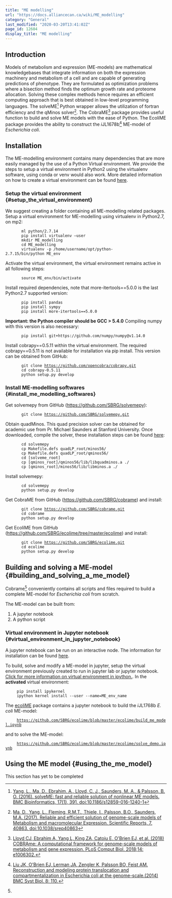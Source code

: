 ```yaml
---
title: "ME modelling"
url: "https://docs.alliancecan.ca/wiki/ME_modelling"
category: "General"
last_modified: "2020-03-20T13:41:02Z"
page_id: 12604
display_title: "ME modelling"
---
```


## Introduction

Models of metabolism and expression (ME-models) are mathematical knowledgebases that integrate information on both the expression machinery and metabolism of a cell and are capable of generating predictions of phenotype. They are formulated as optimization problems where a bisection method finds the optimum growth rate and proteome allocation. Solving these complex methods hence requires an efficient computing approach that is best obtained in low-level programming languages. The solveME[^1] Python wrapper allows the utilization of fortran efficiency and the qMinos solver[^2]. The CobraME[^3] package provides useful function to build and solve ME models with the ease of Python. The EcoliME package provides the ability to construct the *i*JL1678b[^4] ME-model of *Escherichia coli*.

## Installation

The ME-modelling environment contains many dependencies that are more easily managed by the use of a Python Virtual environment. We provide the steps to setup a virtual environment in Python2 using the virtualenv software, using conda or venv would also work. More detailed information on how to create a virtual environment can be found [here](https://help.dreamhost.com/hc/en-us/articles/215489338-Installing-and-using-virtualenv-with-Python-2).

### Setup the virtual environment {#setup_the_virtual_environment}

We suggest creating a folder containing all ME-modelling related packages. Setup a virtual environment for ME-modelling using virtualenv in Python2.7, on mp2:

`       ml python/2.7.14`\
`       pip install virtualenv –user`\
`       mkdir ME_modelling`\
`       cd ME_modelling`\
`       virtualenv -p /home/username/opt/python-2.7.15/bin/python ME_env`

Activate the virtual environment, the virtual environment remains active in all following steps:

`       source ME_env/bin/activate`

Install required dependencies, note that more-itertools==5.0.0 is the last Python2.7 supported version:

`       pip install pandas`\
`       pip install sympy`\
`       pip install more-itertools==5.0.0 `

**Important: the Python compiler should be GCC \> 5.4.0** Compiling numpy with this version is also necessary:

`       pip install git+https://github.com/numpy/numpy@v1.14.0`

Install cobrapy==0.5.11 within the virtual environment. The required cobrapy==0.5.11 is not available for installation via pip install. This version can be obtained from GitHub:

`       git clone `[`https://github.com/opencobra/cobrapy.git`](https://github.com/opencobra/cobrapy.git)\
`       cd cobrapy-0.5.11`\
`       python setup.py develop`

### Install ME-modelling softwares {#install_me_modelling_softwares}

Get solvemepy from GitHub (https://github.com/SBRG/solvemepy):

`       git clone `[`https://github.com/SBRG/solvemepy.git`](https://github.com/SBRG/solvemepy.git)

Obtain quadMinos. This quad precision solver can be obtained for academic use from Pr. Michael Saunders at Stanford University. Once downloaded, compile the solver, these installation steps can be found [here](https://github.com/SBRG/solvemepy):

`       cd solvemepy`\
`       cp Makefile.defs quadLP_root/minos56/ `\
`       cp Makefile.defs quadLP_root/qminos56/`\
`       cd [solveme_root]`\
`       cp [qminos_root]/qminos56/lib/libquadminos.a ./`\
`       cp [qminos_root]/minos56/lib/libminos.a ./`

Install solvemepy:

`       cd solvemepy`\
`       python setup.py develop`

Get CobraME from GitHub (https://github.com/SBRG/cobrame) and install:

`       git clone `[`https://github.com/SBRG/cobrame.git`](https://github.com/SBRG/cobrame.git)\
`       cd cobrame`\
`       python setup.py develop         `

Get EcoliME from GitHub (https://github.com/SBRG/ecolime/tree/master/ecolime) and install:

`       git clone `[`https://github.com/SBRG/ecolime.git`](https://github.com/SBRG/ecolime.git)\
`       cd ecolime`\
`       python setup.py develop`

## Building and solving a ME-model {#building_and_solving_a_me_model}

Cobrame[^5] conveniently contains all scripts and files required to build a complete ME-model for *Escherichia coli* from scratch.

The ME-model can be built from:

1.  A jupyter notebook
2.  A python script

### Virtual environment in Jupyter notebook {#virtual_environment_in_jupyter_notebook}

A jupyter notebook can be run on an interactive node. The information for installation can be found [here](https://docs.computecanada.ca/wiki/Jupyter).

To build, solve and modify a ME-model in jupyter, setup the virtual environment previously created to run in jupyter lab or jupyter notebook. [Click for more information on virtual environment in ipython.](https://anbasile.github.io/programming/2017/06/25/jupyter-venv/). In the **activated** virtual environment:

`     pip install ipykernel`\
`     ipython kernel install --user --name=ME_env_name`

The [ecoliME](https://github.com/SBRG/ecolime) package contains a jupyter notebook to build the *i*JL1768b *E. coli* ME-model:

`     `[`https://github.com/SBRG/ecolime/blob/master/ecolime/build_me_model.ipynb`](https://github.com/SBRG/ecolime/blob/master/ecolime/build_me_model.ipynb)

and to solve the ME-model:

`     `[`https://github.com/SBRG/ecolime/blob/master/ecolime/solve_demo.ipynb`](https://github.com/SBRG/ecolime/blob/master/ecolime/solve_demo.ipynb)

## Using the ME model {#using_the_me_model}

This section has yet to be completed

[^1]: [Yang, L., Ma, D., Ebrahim, A., Lloyd, C. J., Saunders, M. A., & Palsson, B. O. (2016). solveME: fast and reliable solution of nonlinear ME models. BMC Bioinformatics, 17(1), 391. <doi:10.1186/s12859-016-1240-1>](https://bmcbioinformatics.biomedcentral.com/articles/10.1186/s12859-016-1240-1)

[^2]: [Ma, D., Yang, L., Fleming, R.M.T., Thiele, I., Palsson, B.O., Saunders, M.A. (2017). Reliable and efficient solution of genome-scale models of Metabolism and macromolecular Expression. Scientific Reports, 7, 40863. <doi:10.1038/srep40863>](https://www.nature.com/articles/srep40863)

[^3]: [Lloyd CJ, Ebrahim A, Yang L, King ZA, Catoiu E, O'Brien EJ, et al. (2018) COBRAme: A computational framework for genome-scale models of metabolism and gene expression. PLoS Comput Biol. 2018;14: e1006302.](https://journals.plos.org/ploscompbiol/article?id=10.1371/journal.pcbi.1006302)

[^4]: [Liu JK, O'Brien EJ, Lerman JA, Zengler K, Palsson BO, Feist AM. Reconstruction and modeling protein translocation and compartmentalization in Escherichia coli at the genome-scale.(2014) BMC Syst Biol. 8: 110.](https://www.ncbi.nlm.nih.gov/pubmed/25227965)

[^5]:
